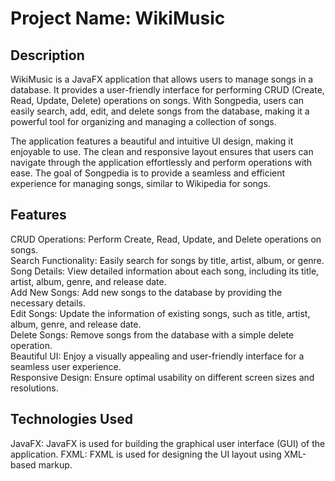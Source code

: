# Project Name: WikiMusic
## Description
WikiMusic is a JavaFX application that allows users to manage songs in a database. It provides a user-friendly interface for performing CRUD (Create, Read, Update, Delete) operations on songs. With Songpedia, users can easily search, add, edit, and delete songs from the database, making it a powerful tool for organizing and managing a collection of songs.

The application features a beautiful and intuitive UI design, making it enjoyable to use. The clean and responsive layout ensures that users can navigate through the application effortlessly and perform operations with ease. The goal of Songpedia is to provide a seamless and efficient experience for managing songs, similar to Wikipedia for songs.

## Features
CRUD Operations: Perform Create, Read, Update, and Delete operations on songs.<br />
Search Functionality: Easily search for songs by title, artist, album, or genre.<br />
Song Details: View detailed information about each song, including its title, artist, album, genre, and release date.<br />
Add New Songs: Add new songs to the database by providing the necessary details.<br />
Edit Songs: Update the information of existing songs, such as title, artist, album, genre, and release date.<br />
Delete Songs: Remove songs from the database with a simple delete operation.<br />
Beautiful UI: Enjoy a visually appealing and user-friendly interface for a seamless user experience.<br />
Responsive Design: Ensure optimal usability on different screen sizes and resolutions.<br />
## Technologies Used
JavaFX: JavaFX is used for building the graphical user interface (GUI) of the application.
FXML: FXML is used for designing the UI layout using XML-based markup.
